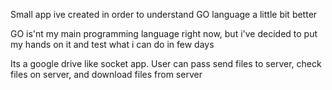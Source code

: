 Small app ive created in order to understand GO language a little bit better

GO is'nt my main programming language right now, but i've decided to put my hands on it and test what i can do in few days

Its a google drive like socket app. User can pass send files to server, check files on server, and download files from server
